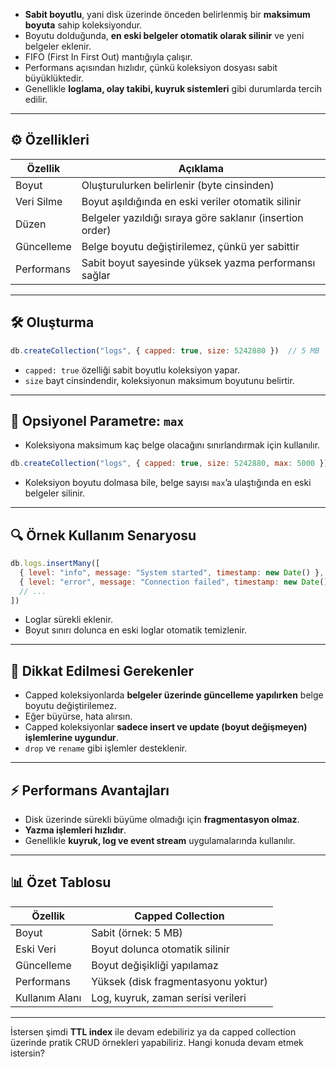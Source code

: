 
- **Sabit boyutlu**, yani disk üzerinde önceden belirlenmiş bir **maksimum boyuta** sahip koleksiyondur.
- Boyutu dolduğunda, **en eski belgeler otomatik olarak silinir** ve yeni belgeler eklenir.
- FIFO (First In First Out) mantığıyla çalışır.
- Performans açısından hızlıdır, çünkü koleksiyon dosyası sabit büyüklüktedir.
- Genellikle **loglama, olay takibi, kuyruk sistemleri** gibi durumlarda tercih edilir.

---

## ⚙️ Özellikleri

|Özellik|Açıklama|
|---|---|
|Boyut|Oluşturulurken belirlenir (byte cinsinden)|
|Veri Silme|Boyut aşıldığında en eski veriler otomatik silinir|
|Düzen|Belgeler yazıldığı sıraya göre saklanır (insertion order)|
|Güncelleme|Belge boyutu değiştirilemez, çünkü yer sabittir|
|Performans|Sabit boyut sayesinde yüksek yazma performansı sağlar|

---

## 🛠️ Oluşturma

```js
db.createCollection("logs", { capped: true, size: 5242880 })  // 5 MB
```

- `capped: true` özelliği sabit boyutlu koleksiyon yapar.
- `size` bayt cinsindendir, koleksiyonun maksimum boyutunu belirtir.

---

## 🧩 Opsiyonel Parametre: `max`

- Koleksiyona maksimum kaç belge olacağını sınırlandırmak için kullanılır.

```js
db.createCollection("logs", { capped: true, size: 5242880, max: 5000 })
```

- Koleksiyon boyutu dolmasa bile, belge sayısı `max`’a ulaştığında en eski belgeler silinir.

---

## 🔍 Örnek Kullanım Senaryosu

```js
db.logs.insertMany([
  { level: "info", message: "System started", timestamp: new Date() },
  { level: "error", message: "Connection failed", timestamp: new Date() },
  // ...
])
```

- Loglar sürekli eklenir.
- Boyut sınırı dolunca en eski loglar otomatik temizlenir.

---

## 📌 Dikkat Edilmesi Gerekenler

- Capped koleksiyonlarda **belgeler üzerinde güncelleme yapılırken** belge boyutu değiştirilemez.
- Eğer büyürse, hata alırsın.
- Capped koleksiyonlar **sadece insert ve update (boyut değişmeyen) işlemlerine uygundur**.
- `drop` ve `rename` gibi işlemler desteklenir.

---

## ⚡ Performans Avantajları

- Disk üzerinde sürekli büyüme olmadığı için **fragmentasyon olmaz**.
- **Yazma işlemleri hızlıdır**.
- Genellikle **kuyruk, log ve event stream** uygulamalarında kullanılır.

---

## 📊 Özet Tablosu

|Özellik|Capped Collection|
|---|---|
|Boyut|Sabit (örnek: 5 MB)|
|Eski Veri|Boyut dolunca otomatik silinir|
|Güncelleme|Boyut değişikliği yapılamaz|
|Performans|Yüksek (disk fragmentasyonu yoktur)|
|Kullanım Alanı|Log, kuyruk, zaman serisi verileri|

---

İstersen şimdi **TTL index** ile devam edebiliriz ya da capped collection üzerinde pratik CRUD örnekleri yapabiliriz. Hangi konuda devam etmek istersin?
